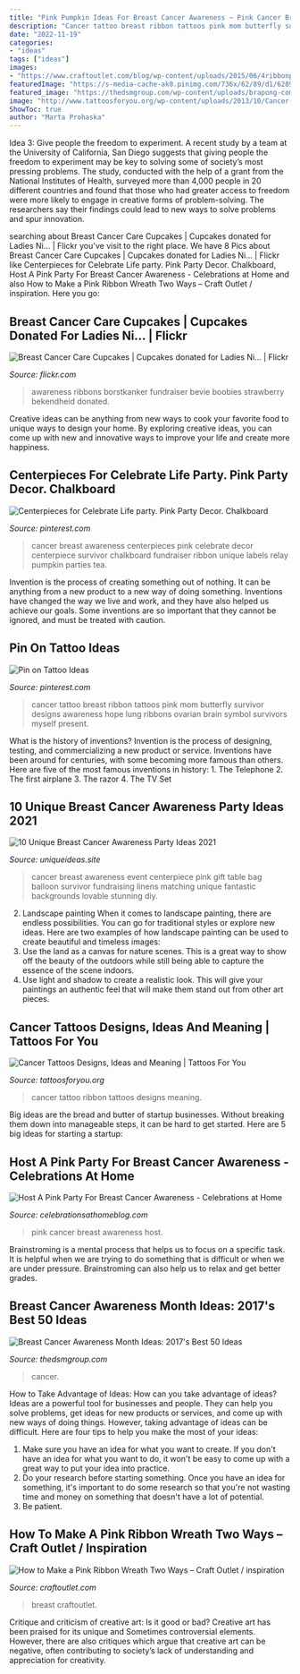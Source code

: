 ```yaml
---
title: "Pink Pumpkin Ideas For Breast Cancer Awareness ~ Pink Cancer Breast Awareness Host"
description: "Cancer tattoo breast ribbon tattoos pink mom butterfly survivor designs awareness hope lung ribbons ovarian brain symbol survivors myself present"
date: "2022-11-19"
categories:
- "ideas"
tags: ["ideas"]
images:
- "https://www.craftoutlet.com/blog/wp-content/uploads/2015/06/4ribbonpinkribbonlogo-1024x1024.jpg"
featuredImage: "https://s-media-cache-ak0.pinimg.com/736x/62/89/d1/6289d13514a882debe539d6542ede2f3.jpg"
featured_image: "https://thedsmgroup.com/wp-content/uploads/brapong-compressor-1.jpg"
image: "http://www.tattoosforyou.org/wp-content/uploads/2013/10/Cancer-Ribbon-Tattoo-Ideas.jpg"
ShowToc: true
author: "Marta Prohaska"
---
```



Idea 3: Give people the freedom to experiment.
A recent study by a team at the University of California, San Diego suggests that giving people the freedom to experiment may be key to solving some of society’s most pressing problems. The study, conducted with the help of a grant from the National Institutes of Health, surveyed more than 4,000 people in 20 different countries and found that those who had greater access to freedom were more likely to engage in creative forms of problem-solving. The researchers say their findings could lead to new ways to solve problems and spur innovation.

	

		
searching about Breast Cancer Care Cupcakes | Cupcakes donated for Ladies Ni… | Flickr you've visit to the right place. We have 8 Pics about Breast Cancer Care Cupcakes | Cupcakes donated for Ladies Ni… | Flickr like Centerpieces for Celebrate Life party. Pink Party Decor. Chalkboard, Host A Pink Party For Breast Cancer Awareness - Celebrations at Home and also How to Make a Pink Ribbon Wreath Two Ways – Craft Outlet / inspiration. Here you go:
		
    
## Breast Cancer Care Cupcakes | Cupcakes Donated For Ladies Ni… | Flickr

<img loading=lazy src="https://c1.staticflickr.com/7/6211/6288898414_e5b07c90c3_b.jpg" onerror="this.onerror=null;this.src='https://tse4.mm.bing.net/th?id=OIP.uAJ3Z8YOTMXew_7UUERE7gHaJ4&amp;pid=15.1';" alt="Breast Cancer Care Cupcakes | Cupcakes donated for Ladies Ni… | Flickr">

_Source: flickr.com_

>awareness ribbons borstkanker fundraiser bevie boobies strawberry bekendheid donated. 

	

Creative ideas can be anything from new ways to cook your favorite food to unique ways to design your home. By exploring creative ideas, you can come up with new and innovative ways to improve your life and create more happiness.

    
## Centerpieces For Celebrate Life Party. Pink Party Decor. Chalkboard

<img loading=lazy src="https://s-media-cache-ak0.pinimg.com/736x/62/89/d1/6289d13514a882debe539d6542ede2f3.jpg" onerror="this.onerror=null;this.src='https://tse3.mm.bing.net/th?id=OIP.vr5EXdI2INKh_b0ro-jXMwHaFj&amp;pid=15.1';" alt="Centerpieces for Celebrate Life party. Pink Party Decor. Chalkboard">

_Source: pinterest.com_

>cancer breast awareness centerpieces pink celebrate decor centerpiece survivor chalkboard fundraiser ribbon unique labels relay pumpkin parties tea. 

	

Invention is the process of creating something out of nothing. It can be anything from a new product to a new way of doing something. Inventions have changed the way we live and work, and they have also helped us achieve our goals. Some inventions are so important that they cannot be ignored, and must be treated with caution.

    
## Pin On Tattoo Ideas

<img loading=lazy src="https://i.pinimg.com/originals/00/d3/75/00d375de5cc5f91022486a6929f7588c.jpg" onerror="this.onerror=null;this.src='https://tse3.mm.bing.net/th?id=OIP.S-7MBH5eN82aknhHsuSeeAHaJ3&amp;pid=15.1';" alt="Pin on Tattoo Ideas">

_Source: pinterest.com_

>cancer tattoo breast ribbon tattoos pink mom butterfly survivor designs awareness hope lung ribbons ovarian brain symbol survivors myself present. 

	

What is the history of inventions?
Invention is the process of designing, testing, and commercializing a new product or service. Inventions have been around for centuries, with some becoming more famous than others. Here are five of the most famous inventions in history: 1. The Telephone 2. The first airplane 3. The razor 4. The TV Set 
    
## 10 Unique Breast Cancer Awareness Party Ideas 2021

<img loading=lazy src="https://www.uniqueideas.site/wp-content/uploads/pink-balloon-and-gift-bag-centerpiece-with-matching-table-linens-for-3.jpg" onerror="this.onerror=null;this.src='https://tse1.mm.bing.net/th?id=OIP.rKijAlBW2KpymiUyJOXPOQHaLH&amp;pid=15.1';" alt="10 Unique Breast Cancer Awareness Party Ideas 2021">

_Source: uniqueideas.site_

>cancer breast awareness event centerpiece pink gift table bag balloon survivor fundraising linens matching unique fantastic backgrounds lovable stunning diy. 

	

2. Landscape painting
When it comes to landscape painting, there are endless possibilities. You can go for traditional styles or explore new ideas. Here are two examples of how landscape painting can be used to create beautiful and timeless images: 
2. Use the land as a canvas for nature scenes. This is a great way to show off the beauty of the outdoors while still being able to capture the essence of the scene indoors.
3. Use light and shadow to create a realistic look. This will give your paintings an authentic feel that will make them stand out from other art pieces.

    
## Cancer Tattoos Designs, Ideas And Meaning | Tattoos For You

<img loading=lazy src="http://www.tattoosforyou.org/wp-content/uploads/2013/10/Cancer-Ribbon-Tattoo-Ideas.jpg" onerror="this.onerror=null;this.src='https://tse3.mm.bing.net/th?id=OIP.Pbx3nR4Ygb9TcBmbl0c0bwHaJ4&amp;pid=15.1';" alt="Cancer Tattoos Designs, Ideas and Meaning | Tattoos For You">

_Source: tattoosforyou.org_

>cancer tattoo ribbon tattoos designs meaning. 

	

Big ideas are the bread and butter of startup businesses. Without breaking them down into manageable steps, it can be hard to get started. Here are 5 big ideas for starting a startup: 

    
## Host A Pink Party For Breast Cancer Awareness - Celebrations At Home

<img loading=lazy src="http://celebrationsathomeblog.com/wp-content/uploads/2013/10/sleep-pink-11-doughnuts.jpg" onerror="this.onerror=null;this.src='https://tse2.mm.bing.net/th?id=OIP.VpR51Jo4EmMG3DXmyqHeyQHaLH&amp;pid=15.1';" alt="Host A Pink Party For Breast Cancer Awareness - Celebrations at Home">

_Source: celebrationsathomeblog.com_

>pink cancer breast awareness host. 

	

Brainstroming is a mental process that helps us to focus on a specific task. It is helpful when we are trying to do something that is difficult or when we are under pressure. Brainstroming can also help us to relax and get better grades.

    
## Breast Cancer Awareness Month Ideas: 2017&#039;s Best 50 Ideas

<img loading=lazy src="https://thedsmgroup.com/wp-content/uploads/brapong-compressor-1.jpg" onerror="this.onerror=null;this.src='https://tse4.mm.bing.net/th?id=OIP.JhakD2gTt6cqJRhT8L1MMAHaLG&amp;pid=15.1';" alt="Breast Cancer Awareness Month Ideas: 2017&#039;s Best 50 Ideas">

_Source: thedsmgroup.com_

>cancer. 

	

How to Take Advantage of Ideas: How can you take advantage of ideas?
Ideas are a powerful tool for businesses and people. They can help you solve problems, get ideas for new products or services, and come up with new ways of doing things. However, taking advantage of ideas can be difficult. Here are four tips to help you make the most of your ideas: 
1. Make sure you have an idea for what you want to create. If you don't have an idea for what you want to do, it won't be easy to come up with a great way to put your idea into practice. 
2. Do your research before starting something. Once you have an idea for something, it's important to do some research so that you're not wasting time and money on something that doesn't have a lot of potential. 
3. Be patient.

    
## How To Make A Pink Ribbon Wreath Two Ways – Craft Outlet / Inspiration

<img loading=lazy src="https://www.craftoutlet.com/blog/wp-content/uploads/2015/06/4ribbonpinkribbonlogo-1024x1024.jpg" onerror="this.onerror=null;this.src='https://tse2.mm.bing.net/th?id=OIP.Rdsff9wr86bAuqf5iCY0QwHaHa&amp;pid=15.1';" alt="How to Make a Pink Ribbon Wreath Two Ways – Craft Outlet / inspiration">

_Source: craftoutlet.com_

>breast craftoutlet. 

	

Critique and criticism of creative art: Is it good or bad?
Creative art has been praised for its unique and Sometimes controversial elements. However, there are also critiques which argue that creative art can be negative, often contributing to society’s lack of understanding and appreciation for creativity.

